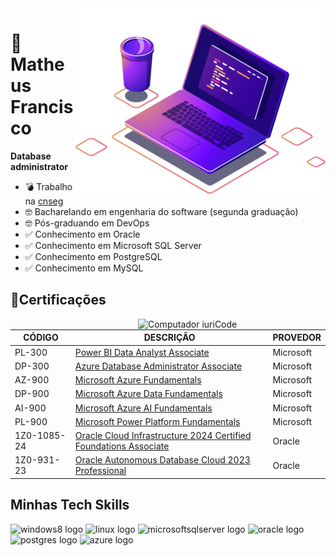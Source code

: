<div id="top"></div>
<img src="https://github.com/dirceuresende/dirceuresende/raw/main/computer-illustration.png" min-width="400px" max-width="400px" width="400px" align="right" alt="Computador iuriCode" />

<h1>👋 Matheus Francisco </h1>

**Database administrator**

- 💣 Trabalho na [cnseg](https://cnseg.org.br/)
- 🤓 Bacharelando em engenharia do software (segunda graduação)
- 🤓 Pós-graduando em DevOps
- ✅ Conhecimento em Oracle
- ✅ Conhecimento em Microsoft SQL Server
- ✅ Conhecimento em PostgreSQL
- ✅ Conhecimento em MySQL


<h2>🎯Certificações</h2>
<img src="https://user-images.githubusercontent.com/67348204/235379724-4578a774-4121-4af5-9e5c-019355d3d8df.png" min-width="300px" max-width="300px" width="300px" align="right" alt="Computador iuriCode" />

| CÓDIGO | DESCRIÇÃO | PROVEDOR |
|--------|-----------|-----------|
| PL-300 |  [Power BI Data Analyst Associate](https://learn.microsoft.com/pt-br/users/matheusfrancisco-0785/credentials/ea2f53f51762949?ref=https%3A%2F%2Fwww.linkedin.com%2F) | Microsoft |
| DP-300 | [Azure Database Administrator Associate](https://learn.microsoft.com/pt-br/users/matheusfrancisco-0785/credentials/8cd9e8cc13760c13?ref=https%3A%2F%2Fwww.linkedin.com%2F) | Microsoft |
| AZ-900 | [Microsoft Azure Fundamentals](https://www.credly.com/badges/38b63a3a-b55a-49a2-96e0-dbbf56b79d5f) | Microsoft |
| DP-900 | [Microsoft Azure Data Fundamentals](https://www.credly.com/badges/b4e60575-dafb-42fc-b501-703835580b65) | Microsoft |
| AI-900 | [Microsoft Azure AI Fundamentals](https://www.credly.com/badges/326f469c-efae-4812-9311-ebe9997a8a07) | Microsoft |
| PL-900 | [Microsoft Power Platform Fundamentals](https://www.credly.com/badges/5af8391e-fbfa-4ebb-8269-9c5700234b77/public_url) | Microsoft |
| 1Z0-1085-24 | [Oracle Cloud Infrastructure 2024 Certified Foundations Associate](https://catalog-education.oracle.com/ords/certview/sharebadge?id=5B19F852DD835A1EB0F31BE3015CF1BDF21EE91DA18021D4F96629BA3FE1E721) | Oracle |
| 1Z0-931-23 | [Oracle Autonomous Database Cloud 2023 Professional](https://catalog-education.oracle.com/pls/certview/sharebadge?id=8B46D563C14232FC1F1E955C5ADB433F09F3A65999B4E9028272849019D1F2D6) | Oracle |


## Minhas Tech Skills
<div align="left">
  <img src="https://cdn.jsdelivr.net/gh/devicons/devicon/icons/windows8/windows8-original.svg"                  height="55" alt="windows8 logo"  />
  <img src="https://cdn.jsdelivr.net/gh/devicons/devicon/icons/linux/linux-original.svg"                        height="55" alt="linux logo"  />
  <img src="https://cdn.jsdelivr.net/gh/devicons/devicon/icons/microsoftsqlserver/microsoftsqlserver-plain.svg" height="55" alt="microsoftsqlserver logo"  />
  <img src="https://cdn.jsdelivr.net/gh/devicons/devicon/icons/oracle/oracle-original.svg"                      height="55" alt="oracle logo"  />
  <img src="[https://cdn.jsdelivr.net/gh/devicons/devicon/icons/postgresql/postgresql-original.svg]"            height="55" alt="postgres logo"  />
  
  <img src="https://cdn.jsdelivr.net/gh/devicons/devicon/icons/azure/azure-original.svg"                        height="55" alt="azure logo"  />
</div>
